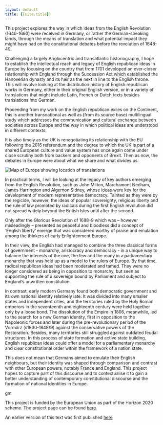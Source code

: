 ```yaml
---
layout: default
title: {{site.title}}
---
```

<!-- Custom style sheet -->
<link rel="stylesheet" type="text/css" href="./style.css">


This project explores the way in which ideas from the English Revolution (1640-1660) were received in Germany, or rather the German-speaking lands, through the means of translation and what potential impact they might have had on the constitutional debates before the revolution of 1848-49.

Challenging a largely Anglocentric and transatlantic historiography, I hope to establish the intellectual reach and legacy of English republican ideas in Europe by focusing on the country that from 1701 developed an ever-closer relationship with England through the Succession Act which established the Hanoverian dynasty and its heir as the next in line to the English throne. This will involve looking at the distribution history of English republican works in Germany, either in their original English version, or in a variety of translations that might include Latin, French or Dutch texts besides translations into German.

Proceeding from my work on the English republican exiles on the Continent, this is another transnational as well as (from its source base) multilingual study which addresses the communication and cultural exchange between societies across Europe and the way in which political ideas are understood in different contexts.

It is also timely as the UK is renegotiating its relationship with the EU following the 2016 referendum and the degree to which the UK is part of a shared European culture and value system has once again come under close scrutiny both from backers and opponents of Brexit. Then as now, the debates in Europe were about what we share and what divides us.

![Map of Europe showing location of translations](../assets/Map.png)

In practical terms, I will be looking at the legacy of key authors emerging from the English Revolution, such as John Milton, Marchamont Nedham, James Harrington and Algernon Sidney, whose ideas were key for the development of modern representative democracy. Tainted as they were by the regicide, however, the ideas of popular sovereignty, religious liberty and the rule of law promoted by radicals during the first English revolution did not spread widely beyond the British Isles until after the second. 

Only after the Glorious Revolution of 1688-9 which was – however misleadingly – presented as peaceful and bloodless did a concept of ‘English liberty’ emerge that was considered worthy of praise and emulation among the thinkers of early Enlightenment Europe.

In their view, the English had managed to combine the three classical forms of government - monarchy, aristocracy and democracy - in a unique way to balance the interests of the one, the few and the many in a parliamentary monarchy that was held up as a model to the rulers of Europe. By that time, radical republican ideas had been moderated and tamed. They were no longer considered as being in opposition to monarchy, but seen as supporting the rule of a sovereign bound by Parliament and subject to England’s unwritten constitution. 

In contrast, early modern Germany found both democratic government and its own national identity relatively late. It was divided into many smaller states and independent cities, and the territories ruled by the Holy Roman emperors in the seventeenth and eighteenth century were held together only by a loose bond. 
The dissolution of the Empire in 1806, meanwhile, led to the search for a new German identity, first in opposition to the Napoleonic forces and later during the pre-revolutionary period of the Vormärz (c1830-1848/9) against the conservative powers of the Restoration. Besides, many territories still struggled against outdated feudal structures. In this process of state formation and active state building, English republican ideas could offer a model for a parliamentary monarchy and clear constitutional order within the framework of a nation state. 

This does not mean that Germans aimed to emulate their English neighbours, but their identity was shaped through comparison and contrast with other European powers, notably France and England. This project hopes to capture part of this discourse and to contextualise it to gain a better understanding of contemporary constitutional discourse and the formation of national identities in Europe.

gm

This project is funded by the European Union as part of the Horizon 2020 scheme. The project page can be found [here](https://cordis.europa.eu/project/id/891056)

An earlier version of this text was first published [here](https://thehistorywoman.com/2020/12/09/what-germans-made-of-the-english-revolution/) 


